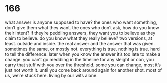 # 166

what answer is anyone supposed to have? the ones who want something, don’t give them what they want. the ones who don’t ask, how do you know their intent? if they’re peddling answers, they want you to believe as they claim to believe. do you know what they really believe? two versions, at least. outside and inside. the real answer and the answer that was given. sometimes the same, or mostly not. everything is true. nothing is true. hard to tell the difference. later when you know the answer it’s too late to make a change. you can’t go meddling in the timeline for any sleight or con, you carry that stuff with you over the threshold. some you can change, most it’s just not worth it. until you come back around again for another shot. most of us, we’re stuck here. living by our wits alone. 